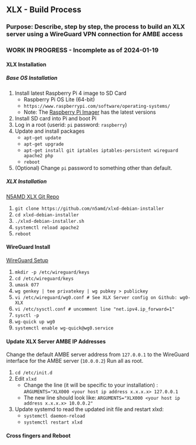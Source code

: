## XLX - Build Process
### Purpose: Describe, step by step, the process to build an XLX server using a WireGuard VPN connection for AMBE access
### WORK IN PROGRESS - Incomplete as of 2024-01-19
#### XLX Installation
##### Base OS Installation
1. Install latest Raspberry Pi 4 image to SD Card
    - Raspberry Pi OS Lite (64-bit)
    - `https://www.raspberrypi.com/software/operating-systems/`
    - Note: The [Raspberry Pi Imager](https://www.raspberrypi.com/software/) has the latest versions
1. Install SD card into Pi and boot Pi
1. Log in a root (userid: `pi` password: `raspberry`)
1. Update and install packages
    - `apt-get update`
    - `apt-get upgrade`
    - `apt-get install git iptables iptables-persistent wireguard apache2 php`
    - `reboot`
1. (Optional) Change `pi` password to something other than default.
##### XLX Installation
[N5AMD XLX Git Repo](https://github.com/n5amd/xlxd-debian-installer)
1. `git clone https://github.com/n5amd/xlxd-debian-installer`
1. `cd xlxd-debian-installer`
1. `./xlxd-debian-installer.sh`
1. `systemctl reload apache2`
1.  `reboot`
#### WireGuard Install
[WireGuard Setup](https://miguelmota.com/blog/getting-started-with-wireguard/)
1. `mkdir -p /etc/wireguard/keys`
1. `cd /etc/wireguard/keys`
1. `umask 077`
1. `wg genkey | tee privatekey | wg pubkey > publickey`
1. `vi /etc/wireguard/wg0.conf # See XLX Server config on Github: wg0-XLX`
1. `vi /etc/sysctl.conf # uncomment line "net.ipv4.ip_forward=1"`
1. `sysctl -p`
1. `wg-quick up wg0`
1. `systemctl enable wg-quick@wg0.service`
#### Update XLX Server AMBE IP Addresses
Change the default AMBE server address from `127.0.0.1` to the WireGuard interface for the AMBE server (`10.0.0.2`) Run all as root.
1. `cd /etc/init.d`
1. Edit `xlxd`
    - Change the line (it will be specific to your installation) : `ARGUMENTS="XLX000 <your host ip address x.x.x.x> 127.0.0.1`
    - The new line should look like: `ARGUMENTS="XLX000 <your host ip address x.x.x.x> 10.0.0.2"`
1. Update systemd to read the updated init file and restart xlxd:
    - `systemctl daemon-reload`
    - `systemctl restart xlxd`
#### Cross fingers and Reboot
